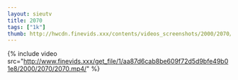```yaml
--- 
layout: sieutv
title: 2070
tags: ["1k"]
thumb: http://hwcdn.finevids.xxx/contents/videos_screenshots/2000/2070/preview.mp4.jpg
---
```

{% include video src="http://www.finevids.xxx/get_file/1/aa87d6cab8be609f72d5d9bfe49b01e8/2000/2070/2070.mp4/" %} 
